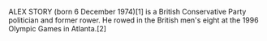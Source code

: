 ALEX STORY (born 6 December 1974)[1] is a British Conservative Party politician and former rower. He rowed in the British men's eight at the 1996 Olympic Games in Atlanta.[2]
